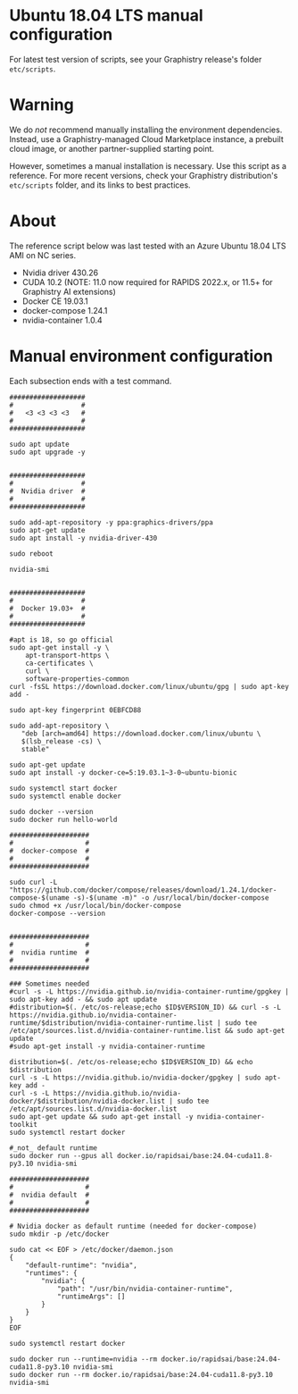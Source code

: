# Ubuntu 18.04 LTS manual configuration

For latest test version of scripts, see your Graphistry release's folder `etc/scripts`.

# Warning

We do *not* recommend manually installing the environment dependencies. Instead, use a Graphistry-managed Cloud Marketplace instance, a prebuilt cloud image, or another partner-supplied starting point.

However, sometimes a manual installation is necessary. Use this script as a reference. For more recent versions, check your Graphistry distribution's `etc/scripts` folder, and its links to best practices.

# About

The reference script below was last tested with an Azure Ubuntu 18.04 LTS  AMI on NC series. 


* Nvidia driver 430.26
* CUDA 10.2 (NOTE: 11.0 now required for RAPIDS 2022.x, or 11.5+ for Graphistry AI extensions)
* Docker CE 19.03.1
* docker-compose 1.24.1
* nvidia-container 1.0.4


# Manual environment configuration

Each subsection ends with a test command. 

```
###################
#                 #
#   <3 <3 <3 <3   #
#                 #
###################

sudo apt update
sudo apt upgrade -y


###################
#                 #
#  Nvidia driver  #
#                 #
###################

sudo add-apt-repository -y ppa:graphics-drivers/ppa
sudo apt-get update
sudo apt install -y nvidia-driver-430

sudo reboot

nvidia-smi


###################
#                 #
#  Docker 19.03+  #
#                 #
###################

#apt is 18, so go official
sudo apt-get install -y \
    apt-transport-https \
    ca-certificates \
    curl \
    software-properties-common
curl -fsSL https://download.docker.com/linux/ubuntu/gpg | sudo apt-key add -

sudo apt-key fingerprint 0EBFCD88

sudo add-apt-repository \
   "deb [arch=amd64] https://download.docker.com/linux/ubuntu \
   $(lsb_release -cs) \
   stable"

sudo apt-get update
sudo apt install -y docker-ce=5:19.03.1~3-0~ubuntu-bionic

sudo systemctl start docker
sudo systemctl enable docker

sudo docker --version
sudo docker run hello-world

####################
#                  #
#  docker-compose  #
#                  #
####################

sudo curl -L "https://github.com/docker/compose/releases/download/1.24.1/docker-compose-$(uname -s)-$(uname -m)" -o /usr/local/bin/docker-compose
sudo chmod +x /usr/local/bin/docker-compose
docker-compose --version


####################
#                  #
#  nvidia runtime  #
#                  #
####################

### Sometimes needed
#curl -s -L https://nvidia.github.io/nvidia-container-runtime/gpgkey | sudo apt-key add - && sudo apt update
#distribution=$(. /etc/os-release;echo $ID$VERSION_ID) && curl -s -L https://nvidia.github.io/nvidia-container-runtime/$distribution/nvidia-container-runtime.list | sudo tee /etc/apt/sources.list.d/nvidia-container-runtime.list && sudo apt-get update
#sudo apt-get install -y nvidia-container-runtime

distribution=$(. /etc/os-release;echo $ID$VERSION_ID) && echo $distribution
curl -s -L https://nvidia.github.io/nvidia-docker/gpgkey | sudo apt-key add -
curl -s -L https://nvidia.github.io/nvidia-docker/$distribution/nvidia-docker.list | sudo tee /etc/apt/sources.list.d/nvidia-docker.list
sudo apt-get update && sudo apt-get install -y nvidia-container-toolkit
sudo systemctl restart docker

#_not_ default runtime
sudo docker run --gpus all docker.io/rapidsai/base:24.04-cuda11.8-py3.10 nvidia-smi

####################
#                  #
#  nvidia default  #
#                  #
####################

# Nvidia docker as default runtime (needed for docker-compose)
sudo mkdir -p /etc/docker

sudo cat << EOF > /etc/docker/daemon.json
{
    "default-runtime": "nvidia",
    "runtimes": {
        "nvidia": {
            "path": "/usr/bin/nvidia-container-runtime",
            "runtimeArgs": []
        }
    }
}
EOF

sudo systemctl restart docker

sudo docker run --runtime=nvidia --rm docker.io/rapidsai/base:24.04-cuda11.8-py3.10 nvidia-smi
sudo docker run --rm docker.io/rapidsai/base:24.04-cuda11.8-py3.10 nvidia-smi
```
